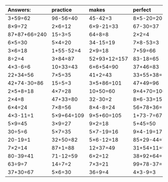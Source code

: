 | Answers: | practice | makes | perfect | ! |
| :--- | :--- | :--- | :--- | :--- |
| 3+59=62 | 96-56=40 | 45-42=3 | 8×5-20=20 | 2×5=10 | 
| 8×9=72 | 2×6=12 | 6×9-21=33 | 67-30=37 | 5×8=40 | 
| 87+87+66=240 | 15÷3=5 | 64÷8=8 | 2×2=4 | 3+83=86 | 
| 6×5=30 | 5×4=20 | 34-15=19 | 7×8-53=3 | 6×7=42 | 
| 3×6=18 | 1+55-52=4 | 2×9=18 | 7+59=66 | 75-20=55 | 
| 8÷2=4 | 3+84=87 | 52+93+12=157 | 83-18=65 | 7×4=28 | 
| 4×3-6=6 | 10+33=43 | 6×6+54=90 | 37+46=83 | 7×8-7=49 | 
| 22+34=56 | 7×5=35 | 41+2=43 | 33+55+38=126 | 91-18=73 | 
| 42+74-30=86 | 15÷5=3 | 3×5+86=101 | 47+49=96 | 30+28=58 | 
| 2×5+8=18 | 4×7=28 | 10+50=60 | 9×4+70=106 | 9×7-7=56 | 
| 2×4=8 | 47+33=80 | 32-30=2 | 8×6-33=15 | 42-3=39 | 
| 6×4=24 | 7×8=56 | 8×4-8=24 | 56+78+36=170 | 3×8=24 | 
| 4×3-11=1 | 5×9+64=109 | 9×5+60=105 | 1+73-7=67 | 5×3+22=37 | 
| 5×9=45 | 3×9=27 | 9×2=18 | 5+45=50 | 53+31+11=95 | 
| 30÷5=6 | 5×7=35 | 5×7-19=16 | 9×4-19=17 | 3×1=3 | 
| 20-19=1 | 32+50=82 | 5×6-12=18 | 85+29-44=70 | 8×3=24 | 
| 7×2=14 | 87+1=88 | 12+37=49 | 31+54+11=96 | 62-12=50 | 
| 80-39=41 | 71-12=59 | 6×2=12 | 38+92+64=194 | 19+76=95 | 
| 63÷9=7 | 14÷7=2 | 7×3=21 | 99+78-37=140 | 5×2=10 | 
| 37+30=67 | 5×6=30 | 36÷9=4 | 4×3-9=3 | 60+90+75=225 | 
